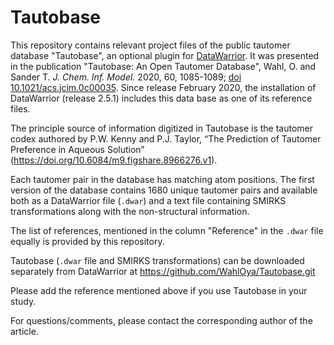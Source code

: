 # Tautobase
This repository contains relevant project files of the public tautomer
database "Tautobase", an optional plugin for
[DataWarrior](http://openmolecules.org/datawarrior/index.html).  It was
presented in the publication "Tautobase: An Open Tautomer Database",
Wahl, O. and Sander T. _J. Chem. Inf. Model._ 2020, 60, 1085-1089;
[doi 10.1021/acs.jcim.0c00035](https://doi.org/10.1021/acs.jcim.0c00035).
Since release February 2020, the installation of DataWarrior (release 2.5.1)
includes this data base as one of its reference files.

The principle source of information digitized in Tautobase is the
tautomer codex authored by P.W. Kenny and P.J. Taylor, “The Prediction of
Tautomer Preference in Aqueous Solution”
(https://doi.org/10.6084/m9.figshare.8966276.v1).

Each tautomer pair in the database has matching atom positions. The first
version of the database contains 1680 unique tautomer pairs and available
both as a DataWarrior file (`.dwar`) and a text file containing SMIRKS
transformations along with the non-structural information.

The list of references, mentioned in the column "Reference" in the `.dwar`
file equally is provided by this repository.

Tautobase (`.dwar` file and SMIRKS transformations) can be downloaded
separately from DataWarrior at 
https://github.com/WahlOya/Tautobase.git

Please add the reference mentioned above if you use Tautobase in your
study.


For questions/comments, please contact the corresponding author of the
article.
